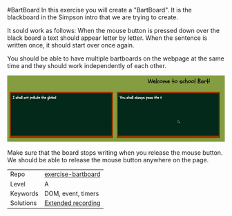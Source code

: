 #BartBoard
In this exercise you will create a "BartBoard". It is the blackboard in the Simpson intro that we are trying to create.

It sould work as follows:
When the mouse button is pressed down over the black board a text should appear letter by letter. When the sentence is written once, it should start over once again. 

You should be able to have multiple bartboards on the webpage at the same time and they should work independently of each other. 

![bartboard.png](bartboard.png)

Make sure that the board stops writing when you release the mouse button. We should be able to release the mouse button anywhere on the page.

|  |  |
| ------------- | ------------- |
|  Repo | [exercise-bartboard](https://github.com/CS-LNU-Learning-Objects/exercise-bartboard) |
| Level  | A  |
| Keywords| DOM, event, timers|
| Solutions | [Extended recording](https://youtu.be/I7HJwo98EQE)|

